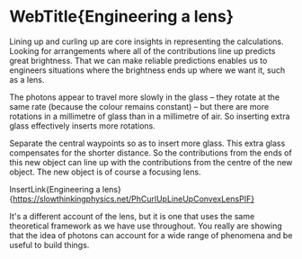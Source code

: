 # WebTitle{Engineering a lens}

Lining up and curling up are core insights in representing the calculations. Looking for arrangements where all of the contributions line up predicts great brightness. That we can make reliable predictions enables us to engineers situations where the brightness ends up where we want it, such as a lens.

The photons appear to travel more slowly in the glass – they rotate at the same rate (because the colour remains constant) – but there are more rotations in a millimetre of glass than in a millimetre of air. So inserting extra glass effectively inserts more rotations.

Separate the central waypoints so as to insert more glass. This extra glass compensates for the shorter distance. So the contributions from the ends of this new object can line up with the contributions from the centre of the new object. The new object is of course a focusing lens.

InsertLink{Engineering a lens}{https://slowthinkingphysics.net/PhCurlUpLineUpConvexLensPIF}

It's a different account of the lens, but it is one that uses the same theoretical framework as we have use throughout. You really are showing that the idea of photons can account for a wide range of phenomena and be useful to build things.

